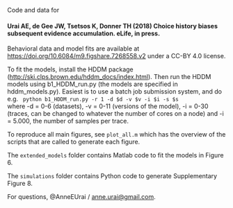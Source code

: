 
Code and data for

#### Urai AE, de Gee JW, Tsetsos K, Donner TH (2018) Choice history biases subsequent evidence accumulation. eLife, in press. ####

Behavioral data and model fits are available at https://doi.org/10.6084/m9.figshare.7268558.v2 under a CC-BY 4.0 license.

To fit the models, install the HDDM package (http://ski.clps.brown.edu/hddm_docs/index.html). Then run the HDDM models using b1_HDDM_run.py (the models are specified in hddm_models.py). Easiest is to use a batch job submission system, and do e.g.
<code>
python b1_HDDM_run.py -r 1 -d $d -v $v -i $i -s $s
</code>
where -d = 0-6 (datasets), -v = 0-11 (versions of the model), -i = 0-30 (traces, can be changed to whatever the number of cores on a node) and -i = 5.000, the number of samples per trace.

To reproduce all main figures, see <code>plot_all.m</code> which has the overview of the scripts that are called to generate each figure. 

The <code>extended_models</code> folder contains Matlab code to fit the models in Figure 6.

The <code>simulations</code> folder contains Python code to generate Supplementary Figure 8.

For questions, @AnneEUrai / anne.urai@gmail.com.
